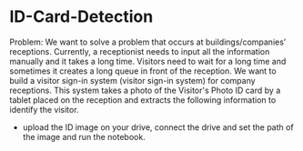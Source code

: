 # ID-Card-Detection
Problem: We want to solve a problem that occurs at buildings/companies’ receptions. Currently, a receptionist needs to input all the information manually and it takes a long time.
Visitors need to wait for a long time and sometimes it creates a long queue in front of the reception. 
We want to build a visitor sign-in system (visitor sign-in system) for company receptions. 
This system takes a photo of the Visitor's Photo ID card by a tablet placed on the reception and extracts the following information to identify the visitor.


- upload the ID image on your drive, connect the drive and set the path of the image and run the notebook.

